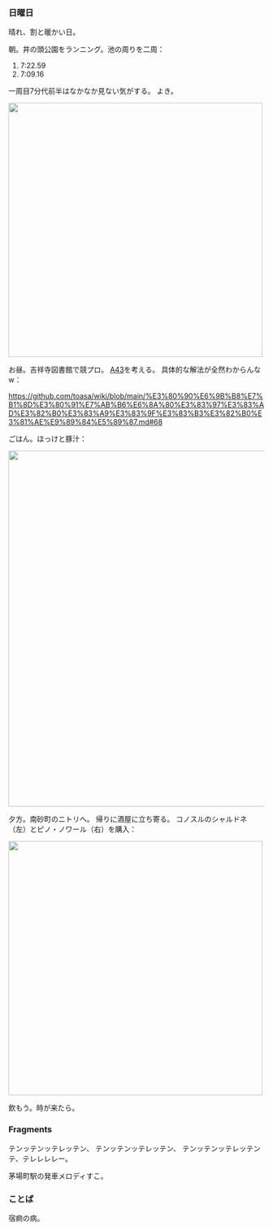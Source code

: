 ### 日曜日

晴れ、割と暖かい日。

朝。井の頭公園をランニング。池の周りを二周：

1. 7:22.59
1. 7:09.16

一周目7分代前半はなかなか見ない気がする。
よき。

<img src="https://i.imgur.com/Z91dL40.jpg" width="500">

お昼。吉祥寺図書館で競プロ。
[A43](https://atcoder.jp/contests/tessoku-book/tasks/tessoku_book_aq)を考える。
具体的な解法が全然わからんなw：

https://github.com/toasa/wiki/blob/main/%E3%80%90%E6%9B%B8%E7%B1%8D%E3%80%91%E7%AB%B6%E6%8A%80%E3%83%97%E3%83%AD%E3%82%B0%E3%83%A9%E3%83%9F%E3%83%B3%E3%82%B0%E3%81%AE%E9%89%84%E5%89%87.md#68

ごはん。ほっけと豚汁：

<img src="https://i.imgur.com/yrcuwEG.jpg" width="700">

夕方。南砂町のニトリへ。
帰りに酒屋に立ち寄る。
コノスルのシャルドネ（左）とピノ・ノワール（右）を購入：

<img src="https://i.imgur.com/LeHmHL7.jpg" width="500">

飲もう。時が来たら。

### Fragments

テンッテンッテレッテン、
テンッテンッテレッテン、
テンッテンッテレッテンテ、テレレレレー。

茅場町駅の発車メロディすこ。

### ことば

宿痾の病。